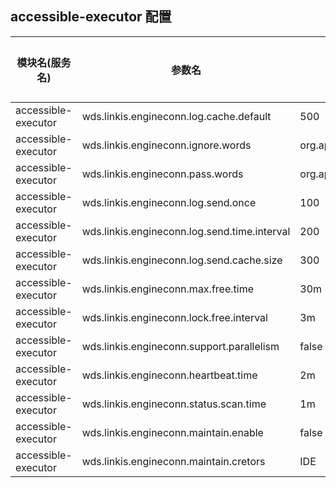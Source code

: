 ## accessible-executor 配置


| 模块名(服务名) | 参数名 | 默认值 | 描述 | 是否引用|
| -------- | -------- | ----- |----- |  -----   |
|accessible-executor|wds.linkis.engineconn.log.cache.default|500|cache.default|
|accessible-executor|wds.linkis.engineconn.ignore.words|org.apache.spark.deploy.yarn.Client |ignore.words| 
|accessible-executor|wds.linkis.engineconn.pass.words|org.apache.hadoop.hive.ql.exec.Task |pass.words|
|accessible-executor|wds.linkis.engineconn.log.send.once| 100|send.once|
|accessible-executor|wds.linkis.engineconn.log.send.time.interval |200 |time.interval|
|accessible-executor|wds.linkis.engineconn.log.send.cache.size| 300 |send.cache.size | 
|accessible-executor|wds.linkis.engineconn.max.free.time|30m| max.free.time|
|accessible-executor|wds.linkis.engineconn.lock.free.interval| 3m |lock.free.interval|
|accessible-executor|wds.linkis.engineconn.support.parallelism|  false |support.parallelism  |
|accessible-executor|wds.linkis.engineconn.heartbeat.time|2m|heartbeat.time|
|accessible-executor|wds.linkis.engineconn.status.scan.time|1m|status.scan.time|
|accessible-executor|wds.linkis.engineconn.maintain.enable|false| maintain.enable|
|accessible-executor|wds.linkis.engineconn.maintain.cretors|IDE| maintain.cretors|

 
 

 
